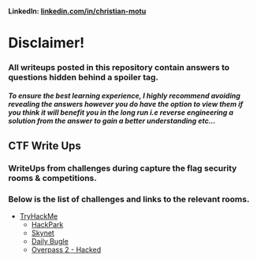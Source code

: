 #### LinkedIn: [linkedin.com/in/christian-motu][1]

# Disclaimer!
### All writeups posted in this repository contain answers to questions hidden behind a spoiler tag.
##### To ensure the best learning experience, I highly recommend avoiding revealing the answers however you do have the option to view them if you think it will benefit you in the long run i.e reverse engineering a solution from the answer to gain a better understanding etc...

## CTF Write Ups

### WriteUps from challenges during capture the flag security rooms & competitions.
### Below is the list of challenges and links to the relevant rooms.

* [TryHackMe][2]
  * [HackPark][3]
  * [Skynet][4]
  * [Daily Bugle][5]
  * [Overpass 2 - Hacked][6]

[1]: https://www.linkedin.com/in/christian-motu
[2]: https://tryhackme.com/
[3]: https://tryhackme.com/room/hackpark
[4]: https://tryhackme.com/room/skynet
[5]: https://tryhackme.com/room/dailybugle
[6]: https://tryhackme.com/room/overpass2hacked

